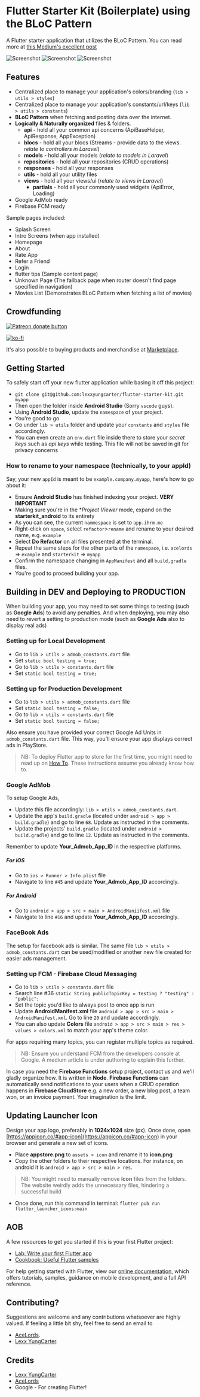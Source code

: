# Flutter Starter Kit (Boilerplate) using the BLoC Pattern

A Flutter starter application that utilizes the BLoC Pattern.
You can read more at [this Medium's excellent post](https://medium.com/flutter-community/handling-network-calls-like-a-pro-in-flutter-31bd30c86be1)

![Screenshot](assets/images/collage2.png?raw=true "Screenshot 1")
![Screenshot](assets/images/collage1.png?raw=true "Screenshot 2")
![Screenshot](assets/images/collage3.png?raw=true "Screenshot 3")

## Features
- Centralized place to manage your application's colors/branding (`lib > utils > styles`)
- Centralized place to manage your application's constants/url/keys (`lib > utils > constants`)
- **BLoC Pattern** when fetching and posting data over the internet.
- **Logically & Naturally organized** files & folders.
    - **api** - hold all your common api concerns (ApiBaseHelper, ApiResponse, AppException)
    - **blocs** - hold all your blocs (Streams - provide data to the views. *relate to controllers in Laravel*)
    - **models** - hold all your models (*relate to models in Laravel*)
    - **repositories** - hold all your repositories (CRUD operations)
    - **responses** - hold all your responses 
    - **utils** - hold all your utility files
    - **views** - hold all your views/ui (*relate to views in Laravel*)
        - **partials** - hold all your commonly used widgets (ApiError, Loading)
- Google AdMob ready
- Firebase FCM ready

Sample pages included:
- Splash Screen
- Intro Screens (when app installed)
- Homepage
- About
- Rate App
- Refer a Friend
- Login
- flutter tips (Sample content page)
- Unknown Page (The fallback page when router doesn't find page specified in navigation)
- Movies List (Demonstrates BLoC Pattern when fetching a list of movies)


## Crowdfunding
<a href="https://patreon.com/lexxyungcarter"><img src="https://c5.patreon.com/external/logo/become_a_patron_button.png" alt="Patreon donate button" /> </a>

[![ko-fi](https://www.ko-fi.com/img/githubbutton_sm.svg)](https://ko-fi.com/P5P81D3VE)

It's also possible to buying products and merchandise at [Marketplace](https://store.acelords.space).

## Getting Started
To safely start off your new flutter application while basing it off this project:
- `git clone git@github.com:lexxyungcarter/flutter-starter-kit.git myapp`
- Then open the folder inside **Android Studio** (Sorry `vscode` guys).
- Using **Android Studio**, update the `namespace` of your project. 
- You're good to go
- Go under `lib > utils` folder and update your `constants` and `styles` file accordingly.
- You can even create an `env.dart` file inside there to store your *secret keys* such as *api keys* while testing. This file will not be saved in git for privacy concerns

### How to rename to your namespace (technically, to your appId)
Say, your new `appId` is meant to be `example.company.myapp`, here's how to go about it:
- Ensure **Android Studio** has finished indexing your project. **VERY IMPORTANT**
- Making sure you're in the **Project Viewer* mode, expand on the **starterkit_android** to its entirety
- As you can see, the current `nammespace` is set to `app.ihrm.me`
- Right-click on `space`, select `refactor`>`rename` and rename to your desired name, e.g. `example`
- Select **Do Refactor** on all files presented at the terminal.
- Repeat the same steps for the other parts of the `namespace`, i.e. `acelords` => `example` and `starterkit` => `myapp`
- Confirm the namespace changing in `AppManifest` and all `build,gradle` files.
- You're good to proceed building your app.

## Building in DEV and Deploying to PRODUCTION
When building your app, you may need to set some things to testing (such as **Google Ads**) to avoid any penalties. And when deploying, you may also need to revert a setting to production mode (such as **Google Ads** also to display real ads)

### Setting up for Local Development
- Go to `lib > utils > admob_constants.dart` file
- Set `static bool testing = true;`
- Go to `lib > utils > constants.dart` file
- Set `static bool testing = true;`

### Setting up for Production Development
- Go to `lib > utils > admob_constants.dart` file
- Set `static bool testing = false;`
- Go to `lib > utils > constants.dart` file
- Set `static bool testing = false;`

Also ensure you have provided your correct Google Ad Units in `admob_constants.dart` file. This way, you'll ensure your app displays correct ads in PlayStore.

> NB: To deploy Flutter app to store for the first time, you might need to read up on [How To](https://flutter.dev/docs/deployment/android). These instructions assume you already know how to. 

### Google AdMob
To setup Google Ads, 
- Update this file accordingly: `lib > utils > admob_constants.dart`.
- Update the app's `build.gradle` (located under `android > app > build.gradle`) and go to line `68`. Update as instructed in the comments. 
- Update the projects' `build.gradle` (located under `android > build.gradle`) and go to line `12`. Update as instructed in the comments. 

Remember to update **Your_Admob_App_ID** in the respective platforms. 
##### For iOS
- Go to `ios > Runner > Info.plist` file
- Navigate to line `#45` and update **Your_Admob_App_ID** accordingly.

##### For Android
- Go to `android > app > src > main > AndroidManiifest.xml` file
- Navigate to line `#16` and update **Your_Admob_App_ID** accordingly.

### FaceBook Ads
The setup for facebook ads is similar. The same file `lib > utils > admob_constants.dart` can be used/modified or another new file created for easier ads management.


### Setting up FCM - Firebase Cloud Messaging
- Go to `lib > utils > constants.dart` file
- Search line #36 `static String publicTopicKey = testing ? "testing" : "public";`
- Set the topic you'd like to always post to once app is run
- Update **AndroidManifest.xml** file  `android > app > src > main > AndroidManifest.xml`. Go to line `20` and update accordingly.
- You can also update **Colors** file `android > app > src > main > res > values > colors.xml` to match your app's theme color.

For apps requiring many topics, you can register multiple topics as required.
> NB: Ensure you understand FCM from the developers console at Google. A medium article is under authoring to explain this further.

In case you need the **Firebase Functions** setup project, contact us and we'll gladly organize how. It is written in **Node**. **Firebase Functions** can automatically send notifications to your users when a CRUD operation happens in **Firebase CloudStore** e.g. a new order, a new blog post, a team won, or an invoice payment. Your imagination is the limit.

## Updating Launcher Icon
Design your app logo, preferably in **1024x1024** size (px). 
Once done, open [https://appicon.co/#app-icon](https://appicon.co/#app-icon) in your browser and generate a new set of icons.
- Place **appstore.png** to `assets > icon` and rename it to **icon.png**
- Copy the other folders to their respective locations. For instance, on android it is `android > app > src > main > res`.
> NB: You might need to manually remove **Icon** files from the folders. The website weirdly adds the unnecessary files, hindering a successful build
- Once done, run this command in terminal: `flutter pub run flutter_launcher_icons:main`
 

## AOB
A few resources to get you started if this is your first Flutter project:

- [Lab: Write your first Flutter app](https://flutter.dev/docs/get-started/codelab)
- [Cookbook: Useful Flutter samples](https://flutter.dev/docs/cookbook)

For help getting started with Flutter, view our
[online documentation](https://flutter.dev/docs), which offers tutorials,
samples, guidance on mobile development, and a full API reference.


## Contributing?
Suggestions are welcome and any contributions whatsoever are highly valued. If feeling a little bit shy, feel free to send an email to 
- [AceLords](mailto:info@acelords.space).
- [Lexx YungCarter](mailto:lexx@acelords.space).


## Credits
- [Lexx YungCarter](https://github.com/lexxyungcarter)
- [AceLords](mailto:info@acelords.space)
- Google - For creating Flutter!